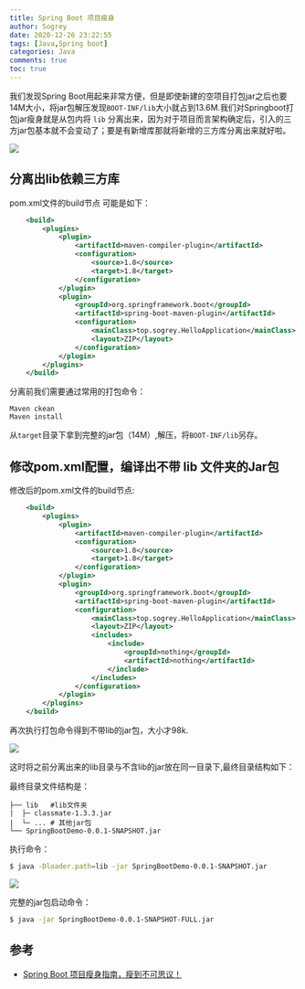 ```yaml
---
title: Spring Boot 项目瘦身
author: Sogrey
date: 2020-12-26 23:22:55
tags: [Java,Spring boot]
categories: Java
comments: true
toc: true
---
```


我们发现Spring Boot用起来非常方便，但是即使新建的空项目打包jar之后也要14M大小，将jar包解压发现`BOOT-INF/lib`大小就占到13.6M.我们对Springboot打包jar瘦身就是从包内将 `lib` 分离出来，因为对于项目而言架构确定后，引入的三方jar包基本就不会变动了；要是有新增库那就将新增的三方库分离出来就好啦。

<!--more-->

![](https://gitee.com/Sogrey/gitee-cdn/raw/master/imgs/Springboot-lib-size.png)

## 分离出lib依赖三方库

pom.xml文件的build节点 可能是如下：
``` xml
	<build>
		<plugins>
			<plugin>
				<artifactId>maven-compiler-plugin</artifactId>
				<configuration>
					<source>1.8</source>
					<target>1.8</target>
				</configuration>
			</plugin>
			<plugin>
				<groupId>org.springframework.boot</groupId>
				<artifactId>spring-boot-maven-plugin</artifactId>
				<configuration>
					<mainClass>top.sogrey.HelloApplication</mainClass>
					<layout>ZIP</layout>
				</configuration>
			</plugin>
		</plugins>
	</build>
```
分离前我们需要通过常用的打包命令：
```
Maven ckean
Maven install
```
从`target`目录下拿到完整的jar包（14M）,解压，将`BOOT-INF/lib`另存。

## 修改pom.xml配置，编译出不带 lib 文件夹的Jar包

修改后的pom.xml文件的build节点:
``` xml
	<build>
		<plugins>
			<plugin>
				<artifactId>maven-compiler-plugin</artifactId>
				<configuration>
					<source>1.8</source>
					<target>1.8</target>
				</configuration>
			</plugin>
			<plugin>
				<groupId>org.springframework.boot</groupId>
				<artifactId>spring-boot-maven-plugin</artifactId>
				<configuration>
					<mainClass>top.sogrey.HelloApplication</mainClass>
					<layout>ZIP</layout>
					<includes>
						<include>
							<groupId>nothing</groupId>
							<artifactId>nothing</artifactId>
						</include>
					</includes>
				</configuration>
			</plugin>
		</plugins>
	</build>
```
再次执行打包命令得到不带lib的jar包，大小才98k.

![](https://gitee.com/Sogrey/gitee-cdn/raw/master/imgs/Springboot-lib-size2.png)

这时将之前分离出来的lib目录与不含lib的jar放在同一目录下,最终目录结构如下：

最终目录文件结构是：
```
├── lib   #lib文件夹  
|  ├─ classmate-1.3.3.jar
|  └─ ... # 其他jar包
└── SpringBootDemo-0.0.1-SNAPSHOT.jar
```

执行命令：

``` bash
$ java -Dloader.path=lib -jar SpringBootDemo-0.0.1-SNAPSHOT.jar
```

![](https://gitee.com/Sogrey/gitee-cdn/raw/master/imgs/Springboot-lib-size3.png)

完整的jar包启动命令：

``` bash
$ java -jar SpringBootDemo-0.0.1-SNAPSHOT-FULL.jar
```


## 参考

- [Spring Boot 项目瘦身指南，瘦到不可思议！](https://mp.weixin.qq.com/s/9CuGyrF5EGigxFmOhZtC4g)

